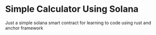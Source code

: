 # Simple Calculator Using Solana

Just a simple solana smart contract for learning to code using rust and anchor framework